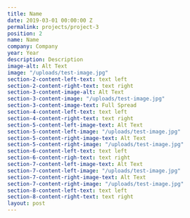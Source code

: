 ```yaml
---
title: Name
date: 2019-03-01 00:00:00 Z
permalink: projects/project-3
position: 2
name: Name
company: Company
year: Year
description: Description
image-alt: Alt Text
image: "/uploads/test-image.jpg"
section-2-content-left-text: text left
section-2-content-right-text: text right
section-3-content-image-alt: Alt Text
section-3-content-image: "/uploads/test-image.jpg"
section-3-content-image-text: Full Spread
section-4-content-left-text: text left
section-4-content-right-text: text right
section-5-content-left-image-text: Alt Text
section-5-content-left-image: "/uploads/test-image.jpg"
section-5-content-right-image-text: Alt Text
section-5-content-right-image: "/uploads/test-image.jpg"
section-6-content-left-text: text left
section-6-content-righ-text: text right
section-7-content-left-image-text: Alt Text
section-7-content-left-image: "/uploads/test-image.jpg"
section-7-content-right-image-text: Alt Text
section-7-content-right-image: "/uploads/test-image.jpg"
section-8-content-left-text: text left
section-8-content-right-text: text right
layout: post
---
```


